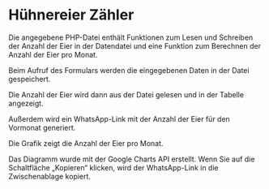 # Hühnereier Zähler

Die angegebene PHP-Datei enthält Funktionen zum Lesen und Schreiben der Anzahl der Eier in der Datendatei und eine Funktion zum Berechnen der Anzahl der Eier pro Monat.

Beim Aufruf des Formulars werden die eingegebenen Daten in der Datei gespeichert.

Die Anzahl der Eier wird dann aus der Datei gelesen und in der Tabelle angezeigt.

Außerdem wird ein WhatsApp-Link mit der Anzahl der Eier für den Vormonat generiert.

Die Grafik zeigt die Anzahl der Eier pro Monat.

Das Diagramm wurde mit der Google Charts API erstellt. Wenn Sie auf die Schaltfläche „Kopieren“ klicken, wird der WhatsApp-Link in die Zwischenablage kopiert.
